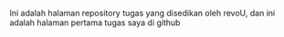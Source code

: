 Ini adalah halaman repository tugas yang disedikan oleh revoU, dan ini adalah halaman pertama tugas saya di github
